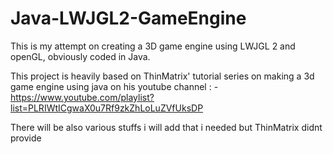 # Java-LWJGL2-GameEngine
This is my attempt on creating a 3D game engine using LWJGL 2 and openGL, obviously coded in Java.

This project is heavily based on ThinMatrix' tutorial series on making a 3d game engine using java on his youtube channel :
    -https://www.youtube.com/playlist?list=PLRIWtICgwaX0u7Rf9zkZhLoLuZVfUksDP

There will be also various stuffs i will add that i needed but ThinMatrix didnt provide
